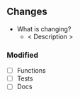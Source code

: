## Changes
- What is changing?
  - < Description >

### Modified
- [ ] Functions
- [ ] Tests
- [ ] Docs
